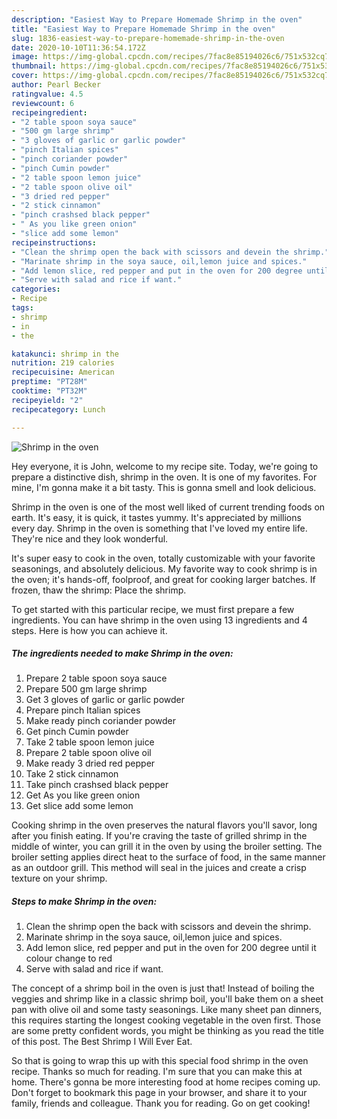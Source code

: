 ```yaml
---
description: "Easiest Way to Prepare Homemade Shrimp in the oven"
title: "Easiest Way to Prepare Homemade Shrimp in the oven"
slug: 1836-easiest-way-to-prepare-homemade-shrimp-in-the-oven
date: 2020-10-10T11:36:54.172Z
image: https://img-global.cpcdn.com/recipes/7fac8e85194026c6/751x532cq70/shrimp-in-the-oven-recipe-main-photo.jpg
thumbnail: https://img-global.cpcdn.com/recipes/7fac8e85194026c6/751x532cq70/shrimp-in-the-oven-recipe-main-photo.jpg
cover: https://img-global.cpcdn.com/recipes/7fac8e85194026c6/751x532cq70/shrimp-in-the-oven-recipe-main-photo.jpg
author: Pearl Becker
ratingvalue: 4.5
reviewcount: 6
recipeingredient:
- "2 table spoon soya sauce"
- "500 gm large shrimp"
- "3 gloves of garlic or garlic powder"
- "pinch Italian spices"
- "pinch coriander powder"
- "pinch Cumin powder"
- "2 table spoon lemon juice"
- "2 table spoon olive oil"
- "3 dried red pepper"
- "2 stick cinnamon"
- "pinch crashsed black pepper"
- " As you like green onion"
- "slice add some lemon"
recipeinstructions:
- "Clean the shrimp open the back with scissors and devein the shrimp."
- "Marinate shrimp in the soya sauce, oil,lemon juice and spices."
- "Add lemon slice, red pepper and put in the oven for 200 degree until it colour change to red"
- "Serve with salad and rice if want."
categories:
- Recipe
tags:
- shrimp
- in
- the

katakunci: shrimp in the 
nutrition: 219 calories
recipecuisine: American
preptime: "PT28M"
cooktime: "PT32M"
recipeyield: "2"
recipecategory: Lunch

---
```



![Shrimp in the oven](https://img-global.cpcdn.com/recipes/7fac8e85194026c6/751x532cq70/shrimp-in-the-oven-recipe-main-photo.jpg)

Hey everyone, it is John, welcome to my recipe site. Today, we're going to prepare a distinctive dish, shrimp in the oven. It is one of my favorites. For mine, I'm gonna make it a bit tasty. This is gonna smell and look delicious.

Shrimp in the oven is one of the most well liked of current trending foods on earth. It's easy, it is quick, it tastes yummy. It's appreciated by millions every day. Shrimp in the oven is something that I've loved my entire life. They're nice and they look wonderful.

It&#39;s super easy to cook in the oven, totally customizable with your favorite seasonings, and absolutely delicious. My favorite way to cook shrimp is in the oven; it&#39;s hands-off, foolproof, and great for cooking larger batches. If frozen, thaw the shrimp: Place the shrimp.


To get started with this particular recipe, we must first prepare a few ingredients. You can have shrimp in the oven using 13 ingredients and 4 steps. Here is how you can achieve it.

<!--inarticleads1-->

##### The ingredients needed to make Shrimp in the oven:

1. Prepare 2 table spoon soya sauce
1. Prepare 500 gm large shrimp
1. Get 3 gloves of garlic or garlic powder
1. Prepare pinch Italian spices
1. Make ready pinch coriander powder
1. Get pinch Cumin powder
1. Take 2 table spoon lemon juice
1. Prepare 2 table spoon olive oil
1. Make ready 3 dried red pepper
1. Take 2 stick cinnamon
1. Take pinch crashsed black pepper
1. Get  As you like green onion
1. Get slice add some lemon


Cooking shrimp in the oven preserves the natural flavors you&#39;ll savor, long after you finish eating. If you&#39;re craving the taste of grilled shrimp in the middle of winter, you can grill it in the oven by using the broiler setting. The broiler setting applies direct heat to the surface of food, in the same manner as an outdoor grill. This method will seal in the juices and create a crisp texture on your shrimp. 

<!--inarticleads2-->

##### Steps to make Shrimp in the oven:

1. Clean the shrimp open the back with scissors and devein the shrimp.
1. Marinate shrimp in the soya sauce, oil,lemon juice and spices.
1. Add lemon slice, red pepper and put in the oven for 200 degree until it colour change to red
1. Serve with salad and rice if want.


The concept of a shrimp boil in the oven is just that! Instead of boiling the veggies and shrimp like in a classic shrimp boil, you&#39;ll bake them on a sheet pan with olive oil and some tasty seasonings. Like many sheet pan dinners, this requires starting the longest cooking vegetable in the oven first. Those are some pretty confident words, you might be thinking as you read the title of this post. The Best Shrimp I Will Ever Eat. 

So that is going to wrap this up with this special food shrimp in the oven recipe. Thanks so much for reading. I'm sure that you can make this at home. There's gonna be more interesting food at home recipes coming up. Don't forget to bookmark this page in your browser, and share it to your family, friends and colleague. Thank you for reading. Go on get cooking!
